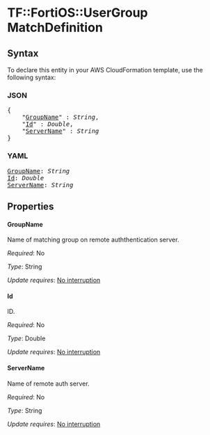 # TF::FortiOS::UserGroup MatchDefinition

## Syntax

To declare this entity in your AWS CloudFormation template, use the following syntax:

### JSON

<pre>
{
    "<a href="#groupname" title="GroupName">GroupName</a>" : <i>String</i>,
    "<a href="#id" title="Id">Id</a>" : <i>Double</i>,
    "<a href="#servername" title="ServerName">ServerName</a>" : <i>String</i>
}
</pre>

### YAML

<pre>
<a href="#groupname" title="GroupName">GroupName</a>: <i>String</i>
<a href="#id" title="Id">Id</a>: <i>Double</i>
<a href="#servername" title="ServerName">ServerName</a>: <i>String</i>
</pre>

## Properties

#### GroupName

Name of matching group on remote auththentication server.

_Required_: No

_Type_: String

_Update requires_: [No interruption](https://docs.aws.amazon.com/AWSCloudFormation/latest/UserGuide/using-cfn-updating-stacks-update-behaviors.html#update-no-interrupt)

#### Id

ID.

_Required_: No

_Type_: Double

_Update requires_: [No interruption](https://docs.aws.amazon.com/AWSCloudFormation/latest/UserGuide/using-cfn-updating-stacks-update-behaviors.html#update-no-interrupt)

#### ServerName

Name of remote auth server.

_Required_: No

_Type_: String

_Update requires_: [No interruption](https://docs.aws.amazon.com/AWSCloudFormation/latest/UserGuide/using-cfn-updating-stacks-update-behaviors.html#update-no-interrupt)

